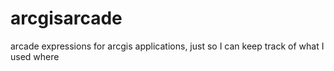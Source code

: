 # arcgisarcade
arcade expressions for arcgis applications, just so I can keep track of what I used where 
